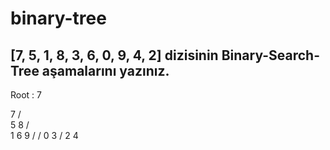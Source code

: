# binary-tree

## [7, 5, 1, 8, 3, 6, 0, 9, 4, 2] dizisinin Binary-Search-Tree aşamalarını yazınız.
Root : 7

   7
  / \
5     8 
/ \
1 6 9 / / 0 3 /
2 4